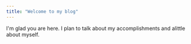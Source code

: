 ```yaml
---
title: "Welcome to my blog"
---
```


I'm glad you are here. I plan to talk about my accomplishments and alittle about myself.
